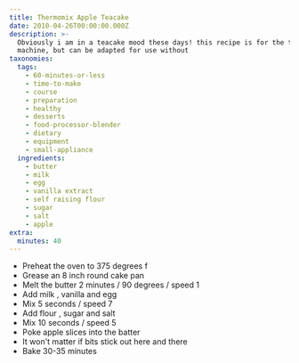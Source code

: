 ```yaml
---
title: Thermomix Apple Teacake
date: 2010-04-26T00:00:00.000Z
description: >-
  Obviously i am in a teacake mood these days! this recipe is for the thermomix
  machine, but can be adapted for use without
taxonomies:
  tags:
    - 60-minutes-or-less
    - time-to-make
    - course
    - preparation
    - healthy
    - desserts
    - food-processor-blender
    - dietary
    - equipment
    - small-appliance
  ingredients:
    - butter
    - milk
    - egg
    - vanilla extract
    - self raising flour
    - sugar
    - salt
    - apple
extra:
  minutes: 40
---
```

 - Preheat the oven to 375 degrees f
 - Grease an 8 inch round cake pan
 - Melt the butter 2 minutes / 90 degrees / speed 1
 - Add milk , vanilla and egg
 - Mix 5 seconds / speed 7
 - Add flour , sugar and salt
 - Mix 10 seconds / speed 5
 - Poke apple slices into the batter
 - It won't matter if bits stick out here and there
 - Bake 30-35 minutes
